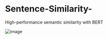# Sentence-Similarity-

High-performance semantic similarity with BERT

![image](https://miro.medium.com/max/1190/1*wvcA77k94ImM0n_7ysijEQ.png)
